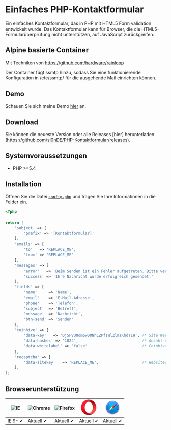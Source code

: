 Einfaches PHP-Kontaktformular
=============================

Ein einfaches Kontaktformular, das in PHP mit HTML5 Form validation entwickelt wurde. Das Kontaktformular kann für Browser, die die HTML5-Formularüberprüfung nicht unterstützen, auf JavaScript zurückgreifen.

## Alpine basierte Container ##

Mit Techniken von https://github.com/hardware/rainloop

Der Container fügt ssmtp hinzu, sodass Sie eine funktionierende Konfiguration in /etc/ssmtp/ für die ausgehende Mail einrichten können.

## Demo ##

Schauen Sie sich meine Demo [hier](https://simonfieber.it/demo/kontaktformular/) an.

## Download ##

Sie können die neueste Version oder alle Releases [hier] herunterladen (https://github.com/si0nDE/PHP-Kontaktformular/releases).

## Systemvoraussetzungen ##
* PHP >=5.4

## Installation ##

Öffnen Sie die Datei [`config.php`](contact-form/config/config.php) und tragen Sie Ihre Informationen in die Felder ein.

```php
<?php

return [
    'subject' => [
		'prefix' => '[Kontaktformular]'
    ],
    'emails' => [
		'to'   => 'REPLACE_ME',
		'from' => 'REPLACE_ME'
    ],
    'messages' => [
		'error'   => 'Beim Senden ist ein Fehler aufgetreten. Bitte versuchen Sie es später erneut.',
		'success' => 'Ihre Nachricht wurde erfolgreich gesendet.'
    ],
    'fields' => [
		'name'     => 'Name',
		'email'    => 'E-Mail-Adresse',
		'phone'    => 'Telefon',
		'subject'  => 'Betreff',
		'message'  => 'Nachricht',
		'btn-send' => 'Senden'
    ],
	'coinhive' => [
		'data-key'   => 'Dj5PVUOom6w00NhLZPfsWlZlmzKhdT1H',	/* Site Key (Public) von https://coinhive.com */
		'data-hashes' => '1024',							/* Anzahl der Hashes, die vom Mining-Pool akzeptiert werden müssen. Das Ziel sollte ein Vielfaches von 256 sein. */
		'data-whitelabel' => 'false'						/* Coinhive-Logo und "What is this?"-Link ausblenden  */
    ],
	'recaptcha' => [
		'data-sitekey'   => 'REPLACE_ME',					/* Websiteschlüssel von https://www.google.com/recaptcha/ */
    ],
];
```

## Browserunterstützung ##

![IE](https://raw.githubusercontent.com/alrra/browser-logos/master/internet-explorer/internet-explorer_48x48.png) | ![Chrome](https://raw.githubusercontent.com/alrra/browser-logos/master/chrome/chrome_48x48.png) | ![Firefox](https://raw.githubusercontent.com/alrra/browser-logos/master/firefox/firefox_48x48.png) | ![Opera](https://raw.githubusercontent.com/alrra/browser-logos/master/opera/opera_48x48.png) | ![Safari](https://raw.githubusercontent.com/alrra/browser-logos/master/safari/safari_48x48.png)
--- | --- | --- | --- | --- |
IE 9+ ✔ | Aktuell ✔ | Aktuell ✔ | Aktuell ✔ | Aktuell ✔ |
